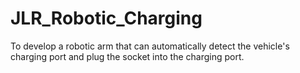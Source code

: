 # JLR_Robotic_Charging
To develop a robotic arm that can automatically detect the vehicle's charging port and plug the socket into the charging port.
